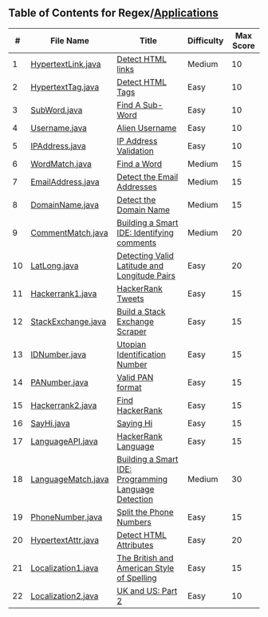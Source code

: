 ## Table of Contents for Regex/[Applications](https://www.hackerrank.com/domains/regex?filters%5Bsubdomains%5D%5B%5D=re-applications)

| #  | File Name                                | Title                                                  | Difficulty | Max Score |
| -- | ---------------------------------------- | ------------------------------------------------------ | ---------- | --------- |
| 1  | [HypertextLink.java](HypertextLink.java) | [Detect HTML links]                                    | Medium     | 10        |
| 2  | [HypertextTag.java](HypertextTag.java)   | [Detect HTML Tags]                                     | Easy       | 10        |
| 3  | [SubWord.java](SubWord.java)             | [Find A Sub-Word]                                      | Easy       | 10        |
| 4  | [Username.java](Username.java)           | [Alien Username]                                       | Easy       | 10        |
| 5  | [IPAddress.java](IPAddress.java)         | [IP Address Validation]                                | Easy       | 10        |
| 6  | [WordMatch.java](WordMatch.java)         | [Find a Word]                                          | Medium     | 15        |
| 7  | [EmailAddress.java](EmailAddress.java)   | [Detect the Email Addresses]                           | Medium     | 15        |
| 8  | [DomainName.java](DomainName.java)       | [Detect the Domain Name]                               | Medium     | 15        |
| 9  | [CommentMatch.java](CommentMatch.java)   | [Building a Smart IDE: Identifying comments]           | Medium     | 20        |
| 10 | [LatLong.java](LatLong.java)             | [Detecting Valid Latitude and Longitude Pairs]         | Easy       | 20        |
| 11 | [Hackerrank1.java](Hackerrank1.java)     | [HackerRank Tweets]                                    | Easy       | 15        |
| 12 | [StackExchange.java](StackExchange.java) | [Build a Stack Exchange Scraper]                       | Easy       | 15        |
| 13 | [IDNumber.java](IDNumber.java)           | [Utopian Identification Number]                        | Easy       | 15        |
| 14 | [PANumber.java](PANumber.java)           | [Valid PAN format]                                     | Easy       | 15        |
| 15 | [Hackerrank2.java](Hackerrank2.java)     | [Find HackerRank]                                      | Easy       | 15        |
| 16 | [SayHi.java](SayHi.java)                 | [Saying Hi]                                            | Easy       | 15        |
| 17 | [LanguageAPI.java](LanguageAPI.java)     | [HackerRank Language]                                  | Easy       | 15        |
| 18 | [LanguageMatch.java](LanguageMatch.java) | [Building a Smart IDE: Programming Language Detection] | Medium     | 30        |
| 19 | [PhoneNumber.java](PhoneNumber.java)     | [Split the Phone Numbers]                              | Easy       | 15        |
| 20 | [HypertextAttr.java](HypertextAttr.java) | [Detect HTML Attributes]                               | Easy       | 20        |
| 21 | [Localization1.java](Localization1.java) | [The British and American Style of Spelling]           | Easy       | 15        |
| 22 | [Localization2.java](Localization2.java) | [UK and US: Part 2]                                    | Easy       | 10        |

[Detect HTML links]: https://www.hackerrank.com/challenges/detect-html-links/problem
[Detect HTML Tags]: https://www.hackerrank.com/challenges/detect-html-tags/problem
[Find A Sub-Word]: https://www.hackerrank.com/challenges/find-substring/problem
[Alien Username]: https://www.hackerrank.com/challenges/alien-username/problem
[IP Address Validation]: https://www.hackerrank.com/challenges/ip-address-validation/problem
[Find a Word]: https://www.hackerrank.com/challenges/find-a-word/problem
[Detect the Email Addresses]: https://www.hackerrank.com/challenges/detect-the-email-addresses/problem
[Detect the Domain Name]: https://www.hackerrank.com/challenges/detect-the-domain-name/problem
[Building a Smart IDE: Identifying comments]: https://www.hackerrank.com/challenges/ide-identifying-comments/problem
[Detecting Valid Latitude and Longitude Pairs]: https://www.hackerrank.com/challenges/detecting-valid-latitude-and-longitude/problem
[HackerRank Tweets]: https://www.hackerrank.com/challenges/hackerrank-tweets/problem
[Build a Stack Exchange Scraper]: https://www.hackerrank.com/challenges/stack-exchange-scraper/problem
[Utopian Identification Number]: https://www.hackerrank.com/challenges/utopian-identification-number/problem
[Valid PAN format]: https://www.hackerrank.com/challenges/valid-pan-format/problem
[Find HackerRank]: https://www.hackerrank.com/challenges/find-hackerrank/problem
[Saying Hi]: https://www.hackerrank.com/challenges/saying-hi/problem
[HackerRank Language]: https://www.hackerrank.com/challenges/hackerrank-language/problem
[Building a Smart IDE: Programming Language Detection]: https://www.hackerrank.com/challenges/programming-language-detection/problem
[Split the Phone Numbers]: https://www.hackerrank.com/challenges/split-number/problem
[Detect HTML Attributes]: https://www.hackerrank.com/challenges/html-attributes/problem
[The British and American Style of Spelling]: https://www.hackerrank.com/challenges/uk-and-us/problem
[UK and US: Part 2]: https://www.hackerrank.com/challenges/uk-and-us-2/problem

